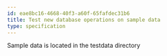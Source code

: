 ```yaml
---
id: eae8bc16-4668-40f3-a60f-65fafdec31b6
title: Test new database operations on sample data
type: specification
---
```


Sample data is located in the testdata directory
